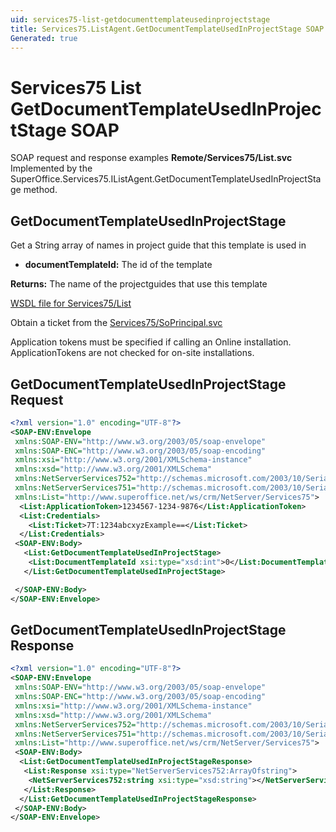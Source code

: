 ```yaml
---
uid: services75-list-getdocumenttemplateusedinprojectstage
title: Services75.ListAgent.GetDocumentTemplateUsedInProjectStage SOAP
Generated: true
---
```


# Services75 List GetDocumentTemplateUsedInProjectStage SOAP

SOAP request and response examples **Remote/Services75/List.svc**
Implemented by the <see cref="M:SuperOffice.Services75.IListAgent.GetDocumentTemplateUsedInProjectStage">SuperOffice.Services75.IListAgent.GetDocumentTemplateUsedInProjectStage</see> method.

## GetDocumentTemplateUsedInProjectStage

Get a String array of names in project guide that this template is used in

* **documentTemplateId:** The id of the template

**Returns:** The name of the projectguides that use this template


[WSDL file for Services75/List](../Services75-List.md)

Obtain a ticket from the [Services75/SoPrincipal.svc](../SoPrincipal/SoPrincipal.md)

Application tokens must be specified if calling an Online installation. ApplicationTokens are not checked for on-site installations.

## GetDocumentTemplateUsedInProjectStage Request

```xml
<?xml version="1.0" encoding="UTF-8"?>
<SOAP-ENV:Envelope
 xmlns:SOAP-ENV="http://www.w3.org/2003/05/soap-envelope"
 xmlns:SOAP-ENC="http://www.w3.org/2003/05/soap-encoding"
 xmlns:xsi="http://www.w3.org/2001/XMLSchema-instance"
 xmlns:xsd="http://www.w3.org/2001/XMLSchema"
 xmlns:NetServerServices752="http://schemas.microsoft.com/2003/10/Serialization/Arrays"
 xmlns:NetServerServices751="http://schemas.microsoft.com/2003/10/Serialization/"
 xmlns:List="http://www.superoffice.net/ws/crm/NetServer/Services75">
  <List:ApplicationToken>1234567-1234-9876</List:ApplicationToken>
  <List:Credentials>
    <List:Ticket>7T:1234abcxyzExample==</List:Ticket>
  </List:Credentials>
 <SOAP-ENV:Body>
   <List:GetDocumentTemplateUsedInProjectStage>
    <List:DocumentTemplateId xsi:type="xsd:int">0</List:DocumentTemplateId>
   </List:GetDocumentTemplateUsedInProjectStage>

 </SOAP-ENV:Body>
</SOAP-ENV:Envelope>

```


## GetDocumentTemplateUsedInProjectStage Response

```xml
<?xml version="1.0" encoding="UTF-8"?>
<SOAP-ENV:Envelope
 xmlns:SOAP-ENV="http://www.w3.org/2003/05/soap-envelope"
 xmlns:SOAP-ENC="http://www.w3.org/2003/05/soap-encoding"
 xmlns:xsi="http://www.w3.org/2001/XMLSchema-instance"
 xmlns:xsd="http://www.w3.org/2001/XMLSchema"
 xmlns:NetServerServices752="http://schemas.microsoft.com/2003/10/Serialization/Arrays"
 xmlns:NetServerServices751="http://schemas.microsoft.com/2003/10/Serialization/"
 xmlns:List="http://www.superoffice.net/ws/crm/NetServer/Services75">
 <SOAP-ENV:Body>
  <List:GetDocumentTemplateUsedInProjectStageResponse>
   <List:Response xsi:type="NetServerServices752:ArrayOfstring">
    <NetServerServices752:string xsi:type="xsd:string"></NetServerServices752:string>
   </List:Response>
  </List:GetDocumentTemplateUsedInProjectStageResponse>
 </SOAP-ENV:Body>
</SOAP-ENV:Envelope>

```

